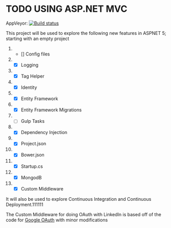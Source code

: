 TODO USING ASP.NET MVC
===
AppVeyor: [![Build status](https://ci.appveyor.com/api/projects/status/1tqwbqoxynssrqui/branch/master?svg=true)](https://ci.appveyor.com/project/jmurkoth/todomvcrc1/branch/master)

This project will be  used to explore the following new features in ASPNET 5; starting with an empty project

1. - [] Config files
2. - [x] Logging
3. - [x] Tag Helper
4. - [x] Identity
5. - [x] Entity Framework
6. - [x] Entity Framework Migrations
6. - [ ] Gulp Tasks
7. - [x] Dependency Injection
8. - [x] Project.json
9. - [x] Bower.json
10. - [x] Startup.cs
11. - [x] MongodB
12. - [x] Custom Middleware

It will also be used to explore Continuous Integration and Continuous Deployment.111111

The Custom Middleware for doing OAuth with LinkedIn is based off of the code for [Google OAuth](https://github.com/aspnet/Security/tree/dev/src) with minor modifications

